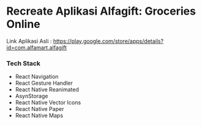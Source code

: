 # Recreate Aplikasi Alfagift: Groceries Online
Link Aplikasi Asli : https://play.google.com/store/apps/details?id=com.alfamart.alfagift

### Tech Stack
- React Navigation
- React Gesture Handler
- React Native Reanimated
- AsynStorage
- React Native Vector Icons
- React Native Paper
- React Native Maps
